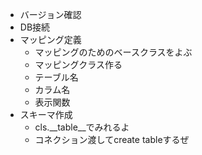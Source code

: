 - バージョン確認
- DB接続
- マッピング定義
    - マッピングのためのベースクラスをよぶ
    - マッピングクラス作る
    - テーブル名
    - カラム名
    - 表示関数
- スキーマ作成
    - cls.__table__でみれるよ
    - コネクション渡してcreate tableするぜ
